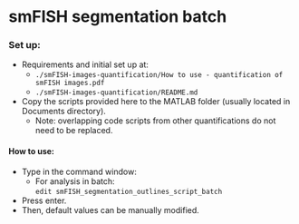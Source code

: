 # smFISH segmentation batch

### Set up:
* Requirements and initial set up at:
    - `./smFISH-images-quantification/How to use - quantification of smFISH images.pdf`
    - `./smFISH-images-quantification/README.md`
* Copy the scripts provided here to the MATLAB folder (usually located in Documents directory).
    - Note: overlapping code scripts from other quantifications do not need to be replaced.

#### How to use:
- Type in the command window:<br>
    - For analysis in batch:<br>`edit smFISH_segmentation_outlines_script_batch`
- Press enter.
- Then, default values can be manually modified.
